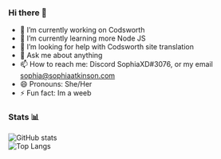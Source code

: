 ### Hi there 👋
- 🔭 I’m currently working on Codsworth
- 🌱 I’m currently learning more Node JS
- 🤔 I’m looking for help with Codsworth site translation
- 💬 Ask me about anything
- 📫 How to reach me: Discord SophiaXD#3076, or my email sophia@sophiaatkinson.com
- 😄 Pronouns: She/Her
- ⚡ Fun fact: Im a weeb

### Stats 📊

![GitHub stats](https://github-readme-stats.vercel.app/api?username=SophiaAtkinson&show_icons=true&title_color=000000&text_color=000000&border_radius=3) <br />
![Top Langs](https://github-readme-stats.vercel.app/api/top-langs/?username=SophiaAtkinson&title_color=000000&text_color=000000&border_radius=3)

